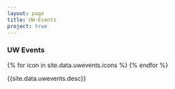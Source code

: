 ```yaml
---
layout: page
title: UW-Events
project: true
---
```

<div class="header">
    <h3>UW Events</h3>
    <div class="icons">
        {% for icon in site.data.uwevents.icons %}
            <i class="{{icon}}"></i>
        {% endfor %}
    </div>
</div>
<p>{{site.data.uwevents.desc}}</p>
